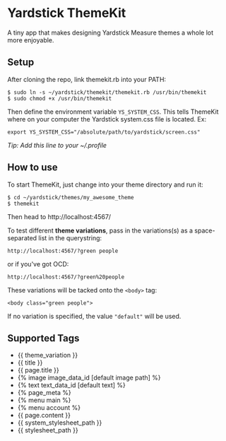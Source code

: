 Yardstick ThemeKit
==================
A tiny app that makes designing Yardstick Measure themes a whole lot more enjoyable.

Setup
-----

After cloning the repo, link themekit.rb into your PATH:

    $ sudo ln -s ~/yardstick/themekit/themekit.rb /usr/bin/themekit
    $ sudo chmod +x /usr/bin/themekit

Then define the environment variable `YS_SYSTEM_CSS`.  This tells ThemeKit where on your computer the Yardstick system.css file is located.  Ex:

    export YS_SYSTEM_CSS="/absolute/path/to/yardstick/screen.css"
    
_Tip: Add this line to your ~/.profile_
    
How to use
----------

To start ThemeKit, just change into your theme directory and run it:

    $ cd ~/yardstick/themes/my_awesome_theme
    $ themekit
    
Then head to http://localhost:4567/

To test different **theme variations**, pass in the variations(s) as a space-separated list in the querystring:

    http://localhost:4567/?green people
    
or if you've got OCD:

    http://localhost:4567/?green%20people
    
These variations will be tacked onto the `<body>` tag:

    <body class="green people">

If no variation is specified, the value `"default"` will be used.
    
Supported Tags
--------------

  * {{ theme_variation }}
  * {{ title }}
  * {{ page.title }}
  * {% image image\_data\_id [default image path] %}
  * {% text text\_data\_id [default text] %}
  * {% page_meta %}
  * {% menu main %}
  * {% menu account %}
  * {{ page.content }}
  * {{ system_stylesheet_path }}
  * {{ stylesheet_path }}